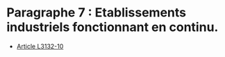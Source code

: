 # Paragraphe 7 : Etablissements industriels fonctionnant en continu.

* [Article L3132-10](./LEGIARTI000006902589.md)
